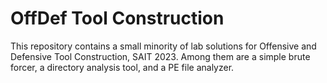 # OffDef Tool Construction

This repository contains a small minority of lab solutions for Offensive and Defensive Tool Construction, SAIT 2023. Among them are a simple brute forcer, a directory analysis tool, and a PE file analyzer.
